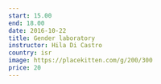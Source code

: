 ```yaml
---
start: 15.00
end: 18.00
date: 2016-10-22
title: Gender laboratory
instructor: Hila Di Castro
country: isr
image: https://placekitten.com/g/200/300
price: 20
---
```

